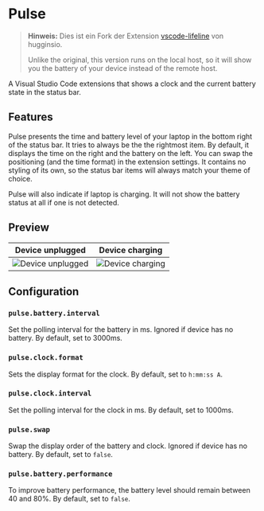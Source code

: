 
# Pulse

> **Hinweis:** Dies ist ein Fork der Extension [vscode-lifeline](https://github.com/hugginsio/vscode-lifeline) von hugginsio.
>
> Unlike the original, this version runs on the local host, so it will show you the battery of your device instead of the remote host.

A Visual Studio Code extensions that shows a clock and the current battery state in the status bar.



## Features

Pulse presents the time and battery level of your laptop in the bottom right of the status bar. It tries to always be the the rightmost item. By default, it displays the time on the right and the battery on the left. You can swap the positioning (and the time format) in the extension settings. It contains no styling of its own, so the status bar items will always match your theme of choice.

Pulse will also indicate if laptop is charging. It will not show the battery status at all if one is not detected.

## Preview

| Device unplugged | Device charging |
| - | - |
| ![Device unplugged](./media/device-unplugged.png) | ![Device charging](./media/device-charging.png) |

## Configuration

### `pulse.battery.interval`

Set the polling interval for the battery in ms. Ignored if device has no battery. By default, set to 3000ms.

### `pulse.clock.format`

Sets the display format for the clock. By default, set to `h:mm:ss A`.

### `pulse.clock.interval`

Set the polling interval for the clock in ms. By default, set to 1000ms.

### `pulse.swap`

Swap the display order of the battery and clock. Ignored if device has no battery. By default, set to `false`.

### `pulse.battery.performance`

To improve battery performance, the battery level should remain between 40 and 80%. By default, set to `false`.
